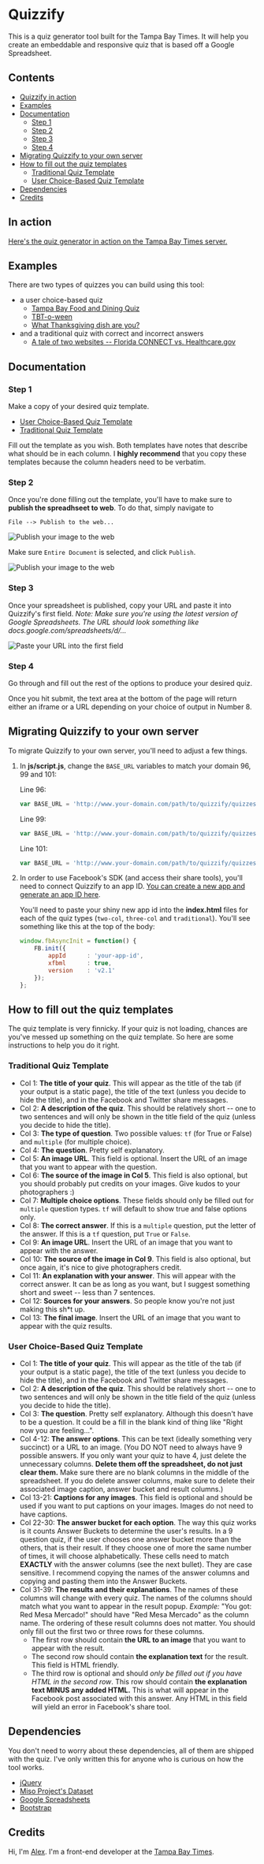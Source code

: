 # Quizzify

This is a quiz generator tool built for the Tampa Bay Times. It will help you create an embeddable and responsive quiz that is based off a Google Spreadsheet.

## Contents

- [Quizzify in action](#in-action)
- [Examples](#examples)
- [Documentation](#documentation)
    - [Step 1](#step-1)
    - [Step 2](#step-2)
    - [Step 3](#step-3)
    - [Step 4](#step-4)
- [Migrating Quizzify to your own server](#migrating-quizzify-to-your-own-server)
- [How to fill out the quiz templates](#how-to-fill-out-the-quiz-templates)
    - [Traditional Quiz Template](#traditional-quiz-template)
    - [User Choice-Based Quiz Template](#user-choice-based-quiz-template)
- [Dependencies](#dependencies)
- [Credits](#credits)

## In action

[Here's the quiz generator in action on the Tampa Bay Times server.](http://tbtim.es/quizgenerator)

## Examples

There are two types of quizzes you can build using this tool:

- a user choice-based quiz
    + [Tampa Bay Food and Dining Quiz](http://www.tampabay.com/features/food/general/tampa-bay-food-and-dining-quiz-where-should-i-eat-dinner-tonight/2214420)
    + [TBT-o-ween](http://www.tampabay.com/things-to-do/events/tbt-quiz-what-should-your-halloween-costume-be/2203472)
    + [What Thanksgiving dish are you?](http://www.tampabay.com/things-to-do/food/cooking/holiday-quiz-what-thanksgiving-dish-are-you/2207851)
- and a traditional quiz with correct and incorrect answers
    + [A tale of two websites -- Florida CONNECT vs. Healthcare.gov](http://www.tampabay.com/news/perspective/healthcaregov-meet-connect-your-evil-twin-website/2161586)

## Documentation

### Step 1

Make a copy of your desired quiz template.

- [User Choice-Based Quiz Template](https://docs.google.com/spreadsheets/d/1wAxAdxNIUCYNFlfeFwcRVy3iia4SzTCuVifrSuUX3Vo/edit?usp=sharing)
- [Traditional Quiz Template](https://docs.google.com/spreadsheets/d/1Z0eXp1NO2dp42Lb7IUizF7ptXFFnE53gyNyd39S3m8I/edit?usp=sharing)

Fill out the template as you wish. Both templates have notes that describe what should be in each column. I **highly recommend** that you copy these templates because the column headers need to be verbatim.

### Step 2

Once you're done filling out the template, you'll have to make sure to **publish the spreadhseet to web**. To do that, simply navigate to

    File --> Publish to the web...

![Publish your image to the web](images/ss-publish_to_web.png)

Make sure `Entire Document` is selected, and click `Publish`.

![Publish your image to the web](images/ss-publish_to_web2.png)

### Step 3

Once your spreadsheet is published, copy your URL and paste it into Quizzify's first field. *Note: Make sure you're using the latest version of Google Spreadsheets. The URL should look something like docs.google.com/spreadsheets/d/...*

![Paste your URL into the first field](images/ss-first_field.png)

### Step 4

Go through and fill out the rest of the options to produce your desired quiz.

Once you hit submit, the text area at the bottom of the page will return either an iframe or a URL depending on your choice of output in Number 8.

## Migrating Quizzify to your own server

To migrate Quizzify to your own server, you'll need to adjust a few things.

1. In **js/script.js**, change the `BASE_URL` variables to match your domain 96, 99 and 101:

    Line 96:

    ```javascript
    var BASE_URL = 'http://www.your-domain.com/path/to/quizzify/quizzes/traditional/';
    ```

    Line 99:

    ```javascript
    var BASE_URL = 'http://www.your-domain.com/path/to/quizzify/quizzes/two-col/';
    ```

    Line 101:

    ```javascript
    var BASE_URL = 'http://www.your-domain.com/path/to/quizzify/quizzes/three-col/';
    ```

2. In order to use Facebook's SDK (and access their share tools), you'll need to connect Quizzify to an app ID. [You can create a new app and generate an app ID here](https://developers.facebook.com/apps).

    You'll need to paste your shiny new app id into the **index.html** files for each of the quiz types (`two-col`, `three-col` and `traditional`). You'll see something like this at the top of the body:

    ```javascript
    window.fbAsyncInit = function() {
        FB.init({
            appId      : 'your-app-id',
            xfbml      : true,
            version    : 'v2.1'
        });
    };
    ```

## How to fill out the quiz templates

The quiz template is very finnicky. If your quiz is not loading, chances are you've messed up something on the quiz template. So here are some instructions to help you do it right.

### Traditional Quiz Template

- Col 1: **The title of your quiz**. This will appear as the title of the tab (if your output is a static page), the title of the text (unless you decide to hide the title), and in the Facebook and Twitter share messages.
- Col 2: **A description of the quiz**. This should be relatively short -- one to two sentences and will only be shown in the title field of the quiz (unless you decide to hide the title).
- Col 3: **The type of question**. Two possible values: `tf` (for True or False) and `multiple` (for multiple choice).
- Col 4: **The question**. Pretty self explanatory.
- Col 5: **An image URL**. This field is optional. Insert the URL of an image that you want to appear with the question.
- Col 6: **The source of the image in Col 5**. This field is also optional, but you should probably put credits on your images. Give kudos to your photographers :)
- Col 7: **Multiple choice options**. These fields should only be filled out for `multiple` question types. `tf` will default to show true and false options only.
- Col 8: **The correct answer**. If this is a `multiple` question, put the letter of the answer. If this is a `tf` question, put `True` or `False`.
- Col 9: **An image URL**. Insert the URL of an image that you want to appear with the answer.
- Col 10: **The source of the image in Col 9**. This field is also optional, but once again, it's nice to give photographers credit.
- Col 11: **An explanation with your answer**. This will appear with the correct answer. It can be as long as you want, but I suggest something short and sweet -- less than 7 sentences.
- Col 12: **Sources for your answers**. So people know you're not just making this sh*t up.
- Col 13: **The final image**. Insert the URL of an image that you want to appear with the quiz results.

### User Choice-Based Quiz Template

- Col 1: **The title of your quiz**. This will appear as the title of the tab (if your output is a static page), the title of the text (unless you decide to hide the title), and in the Facebook and Twitter share messages.
- Col 2: **A description of the quiz**. This should be relatively short -- one to two sentences and will only be shown in the title field of the quiz (unless you decide to hide the title).
- Col 3: **The question**. Pretty self explanatory. Although this doesn't have to be a question. It could be a fill in the blank kind of thing like "Right now you are feeling...".
- Col 4-12: **The answer options**. This can be text (ideally something very succinct) or a URL to an image. (You DO NOT need to always have 9 possible answers. If you only want your quiz to have 4, just delete the unnecessary columns. **Delete them off the spreadsheet, do not just clear them.** Make sure there are no blank columns in the middle of the spreadsheet. If you do delete answer columns, make sure to delete their associated image caption, answer bucket and result columns.)
- Col 13-21: **Captions for any images**. This field is optional and should be used if you want to put captions on your images. Images do not need to have captions.
- Col 22-30: **The answer bucket for each option**. The way this quiz works is it counts Answer Buckets to determine the user's results. In a 9 question quiz, if the user chooses one answer bucket more than the others, that is their result. If they choose one of more the same number of times, it will choose alphabetically. These cells need to match **EXACTLY** with the answer columns (see the next bullet). They are case sensitive. I recommend copying the names of the answer columns and copying and pasting them into the Answer Buckets.
- Col 31-39: **The results and their explanations**. The names of these columns will change with every quiz. The names of the columns should match what you want to appear in the result popup. *Example:* "You got: Red Mesa Mercado!" should have "Red Mesa Mercado" as the column name. The ordering of these result columns does not matter. You should only fill out the first two or three rows for these columns.
    + The first row should contain **the URL to an image** that you want to appear with the result.
    + The second row should contain **the explanation text** for the result. This field is HTML friendly.
    + The third row is optional and should *only be filled out if you have HTML in the second row*. This row should contain **the explanation text MINUS any added HTML.** This is what will appear in the Facebook post associated with this answer. Any HTML in this field will yield an error in Facebook's share tool.

## Dependencies

You don't need to worry about these dependencies, all of them are shipped with the quiz. I've only written this for anyone who is curious on how the tool works.

- [jQuery](http://jquery.com/)
- [Miso Project's Dataset](http://misoproject.com/dataset/)
- [Google Spreadsheets](http://docs.google.com/spreadsheets/)
- [Bootstrap](http://getbootstrap.com/)

## Credits

Hi, I'm [Alex](http://www.alexisnsanchez.com). I'm a front-end developer at the [Tampa Bay Times](http://www.tampabay.com).
